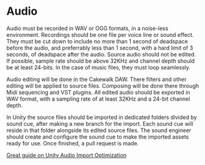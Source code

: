 # Audio

Audio must be recorded in WAV or OGG formats, in a noise-less environment. Recordings should be one file per voice line or sound effect. They must be cut down to include no more than 1 second of deadspace before the audio, and preferrably less than 1 second, with a hard limit of 3 seconds, of deadspace after the audio. Source audio should not be edited. If possible, sample rate should be above 32KHz and channel depth should be at least 24-bits. In the case of music files, they must loop seamlessly.

Audio editing will be done in the Cakewalk DAW. There filters and other editing will be applied to source files. Composing will be done there through Midi sequencing and VST plugins. All edited audio should be exported in WAV format, with a sampling rate of at least 32KHz and a 24-bit channel depth.

In Unity the source files should be imported in dedicated folders divided by sound cue, after making a new branch for the import. Each sound cue will reside in that folder alongside its edited source files. The sound engineer should create and configure the sound cue to make the imported assets ready for use. Once finished, a pull request is made.

[Great guide on Unity Audio Import Optimization](https://www.gamasutra.com/blogs/ZanderHulme/20190107/333794/Unity\_Audio\_Import\_Optimisation\_\_getting\_more\_BAM\_for\_your\_RAM.php)

